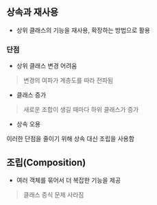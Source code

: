 ## 상속과 재사용
- 상위 클래스의 기능을 재사용, 확장하는 방법으로 활용

### 단점
- 상위 클래스 변경 어려움
> 변경의 여파가 계층도를 따라 전파됨
- 클래스 증가
> 새로운 조합이 생길 때마다 하위 클래스가 증가
- 상속 오용

이러한 단점을 줄이기 위해 상속 대신 조립을 사용함

## 조립(Composition)

- 여러 객체를 묶어서 더 복잡한 기능을 제공
> 클래스 증식 문제 사라짐